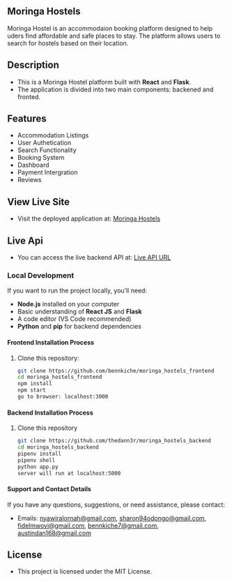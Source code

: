 ## Moringa Hostels ##
Moringa Hostel is an accommodaion booking platform designed to help uders find affordable and safe places to stay. The platform allows users to search for hostels based on their location.

## Description
- This is a Moringa Hostel  platform built with **React** and **Flask**. 
- The application is divided into two main components: backened and fronted.

## Features 
- Accommodation Listings
- User Authetication
- Search Functionality
- Booking System
- Dashboard
- Payment Intergration
- Reviews

## View Live Site 
- Visit the deployed application at: [Moringa Hostels](<https://moringa-hostels-frontend-1j6d.vercel.app/>)

## Live Api
- You can access the live backend API at: [Live API URL](<https://moringa-hostels-backend-ebzd.onrender.com/>)

### Local Development

If you want to run the project locally, you’ll need:

- **Node.js** installed on your computer
- Basic understanding of **React JS** and **Flask**
- A code editor (VS Code recommended)
- **Python** and **pip** for backend dependencies

#### Frontend Installation Process
1. Clone this repository:

   ```bash
   git clone https://github.com/bennkiche/moringa_hostels_frontend
   cd moringa_hostels_frontend
   npm install
   npm start
   go to browser: localhost:3000

#### Backend Installation Process
1. Clone this repository


   ```bash
   git clone https://github.com/thedann3r/moringa_hostels_backend
   cd moringa_hostels_backend
   pipenv install
   pipenv shell
   python app.py
   server will run at localhost:5000

#### Support and Contact Details

If you have any questions, suggestions, or need assistance, please contact:

- Emails: <nyawiralornah@gmail.com>, <sharon94odongo@gmail.com>, <fidelmwovi@gmail.com>, <bennkiche7@gmail.com>, <austindan168@gmail.com>

## License
- This project is licensed under the MIT License.



